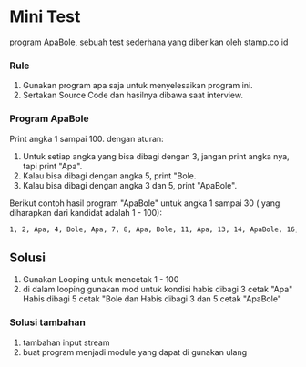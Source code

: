 # Mini Test

program ApaBole, sebuah test sederhana yang diberikan oleh stamp.co.id

### Rule

1.  Gunakan program apa saja untuk menyelesaikan program ini.
2.  Sertakan Source Code dan hasilnya dibawa saat interview.

### Program ApaBole

Print angka 1 sampai 100. dengan aturan:

1. Untuk setiap angka yang bisa dibagi dengan 3, jangan print angka nya, tapi print "Apa".
2. Kalau bisa dibagi dengan angka 5, print "Bole.
3. Kalau bisa dibagi dengan angka 3 dan 5, print "ApaBole".

Berikut contoh hasil program "ApaBole" untuk angka 1 sampai 30 ( yang diharapkan dari kandidat adalah 1 - 100):

```bash
1, 2, Apa, 4, Bole, Apa, 7, 8, Apa, Bole, 11, Apa, 13, 14, ApaBole, 16, 17, Apa, 19, Bole, Apa, 22, 23, Apa, Bole, 26, Apa, 28, 29, ApaBole
```

## Solusi

1. Gunakan Looping untuk mencetak 1 - 100
2. di dalam looping gunakan mod untuk kondisi habis dibagi 3 cetak "Apa" Habis dibagi 5 cetak "Bole dan Habis dibagi 3 dan 5 cetak "ApaBole"

### Solusi tambahan

1. tambahan input stream
2. buat program menjadi module yang dapat di gunakan ulang
